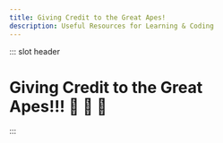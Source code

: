 ```yaml
---
title: Giving Credit to the Great Apes!
description: Useful Resources for Learning & Coding
---
```


::: slot header

# Giving Credit to the Great <div class="emoji-wrap">Apes!!! 🦍 🍌 🐒</div>

:::

<style lang="stylus" scoped>
@media (max-width: 54.6875rem)
  p
    text-align: center
</style>
